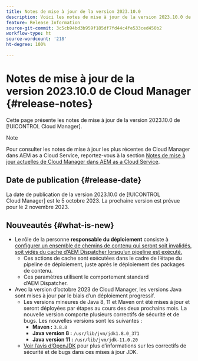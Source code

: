 ```yaml
---
title: Notes de mise à jour de la version 2023.10.0
description: Voici les notes de mise à jour de la version 2023.10.0 de Cloud Manager.
feature: Release Information
source-git-commit: 3c5cb94bd3b959f185df7fd44c4fe533ced450b2
workflow-type: ht
source-wordcount: '218'
ht-degree: 100%

---
```



# Notes de mise à jour de la version 2023.10.0 de Cloud Manager {#release-notes}

Cette page présente les notes de mise à jour de la version 2023.10.0 de [!UICONTROL Cloud Manager].

>[!NOTE]
>
>Pour consulter les notes de mise à jour les plus récentes de Cloud Manager dans AEM as a Cloud Service, reportez-vous à la section [Notes de mise à jour actuelles de Cloud Manager dans AEM as a Cloud Service](https://experienceleague.adobe.com/docs/experience-manager-cloud-service/content/implementing/using-cloud-manager/release-notes-cloud-manager/release-notes-cm-current.html?lang=fr).

## Date de publication {#release-date}

La date de publication de la version 2023.10.0 de [!UICONTROL Cloud Manager] est le 5 octobre 2023. La prochaine version est prévue pour le 2 novembre 2023.

## Nouveautés {#what-is-new}

* Le rôle de la personne **responsable du déploiement** consiste à [configurer un ensemble de chemins de contenu qui seront soit invalidés, soit vidés du cache d’AEM Dispatcher lorsqu’un pipeline est exécuté.](/help/using/non-production-pipelines.md)
   * Ces actions de cache sont exécutées dans le cadre de l’étape du pipeline de déploiement, juste après le déploiement des packages de contenu.
   * Ces paramètres utilisent le comportement standard d’AEM Dispatcher.
* Avec la version d’octobre 2023 de Cloud Manager, les versions Java sont mises à jour par le biais d’un déploiement progressif.
   * Les versions mineures de Java 8, 11 et Maven ont été mises à jour et seront déployées par étapes au cours des deux prochains mois. La nouvelle version comporte plusieurs correctifs de sécurité et de bugs. Les nouvelles versions sont les suivantes :
      * **Maven :** `3.8.8`
      * **Java version 8 :** `/usr/lib/jvm/jdk1.8.0_371`
      * **Java version 11 :** `/usr/lib/jvm/jdk-11.0.20`
   * [Voir l’avis d’OpenJDK](https://openjdk.org/groups/vulnerability/advisories/) pour plus d’informations sur les correctifs de sécurité et de bugs dans ces mises à jour JDK.
